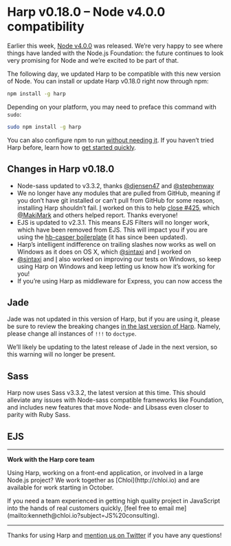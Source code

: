 # Harp v0.18.0 – Node v4.0.0 compatibility

Earlier this week, [Node v4.0.0](https://nodejs.org/en/blog/release/v4.0.0/) was released. We’re very happy to see where things have landed with the Node.js Foundation: the future continues to look very promising for Node and we’re excited to be part of that.

The following day, we updated Harp to be compatible with this new version of Node. You can install or update Harp v0.18.0 right now through npm:

```sh
npm install -g harp
```

Depending on your platform, you may need to preface this command with `sudo`:

```sh
sudo npm install -g harp
```

You can also configure npm to run [without needing it](https://docs.npmjs.com/getting-started/fixing-npm-permissions). If you haven’t tried Harp before, learn how to [get started quickly](http://harpjs.com/docs/quick-start).

## Changes in Harp v0.18.0

- Node-sass updated to v3.3.2, thanks [@djensen47](https://github.com/djensen47) and [@stephenway](https://github.com/stephenway)
- We no longer have any modules that are pulled from GitHub, meaning if you don’t have git installed or can’t pull from GitHub for some reason, installing Harp shouldn’t fail. [I](https://github.com/kennethormandy) worked on this to help [close #425](https://github.com/sintaxi/harp/issues/425), which [@MakiMark](https://github.com/MakiMark) and others helped report. Thanks everyone!
- EJS is updated to v2.3.1. This means EJS Filters will no longer work, which have been removed from EJS. This will impact you if you are using the [hb-casper boilerplate](https://github.com/kennethormandy/hb-casper) (it has since been updated).
- Harp’s intelligent indifference on trailing slashes now works as well on Windows as it does on OS X, which [@sintaxi](https://github.com/sintaxi) and [I](https://github.com/kennethormandy) worked on
- [@sintaxi](https://github.com/sintaxi) and [I](https://github.com/kennethormandy) also worked on improving our tests on Windows, so keep using Harp on Windows and keep letting us know how it’s working for you!
- If you’re using Harp as middleware for Express, you can now access the

## Jade

Jade was not updated in this version of Harp, but if you are using it, please be sure to review the breaking changes [in the last version of Harp](/blog/v0-17-0#jade). Namely, please change all instances of `!!!` to `doctype`.

We’ll likely be updating to the latest release of Jade in the next version, so this warning will no longer be present.

## Sass

Harp now uses Sass v3.3.2, the latest version at this time. This should alleviate any issues with Node-sass compatible frameworks like Foundation, and includes new features that move Node- and Libsass even closer to parity with Ruby Sass.

## EJS

<!-- TODO -->

***

<div class="panel"><strong>Work with the Harp core team</strong><p>Using Harp, working on a front-end application, or involved in a large Node.js project? We work together as [Chloi](http://chloi.io) and are available for work starting in October.</p><p>If you need a team experienced in getting high quality project in JavaScript into the hands of real customers quickly, [feel free to email me](mailto:kenneth@chloi.io?subject=JS%20consulting).</p></div>

***

Thanks for using Harp and [mention us on Twitter](https://twitter.com/harpwebserver) if you have any questions!
